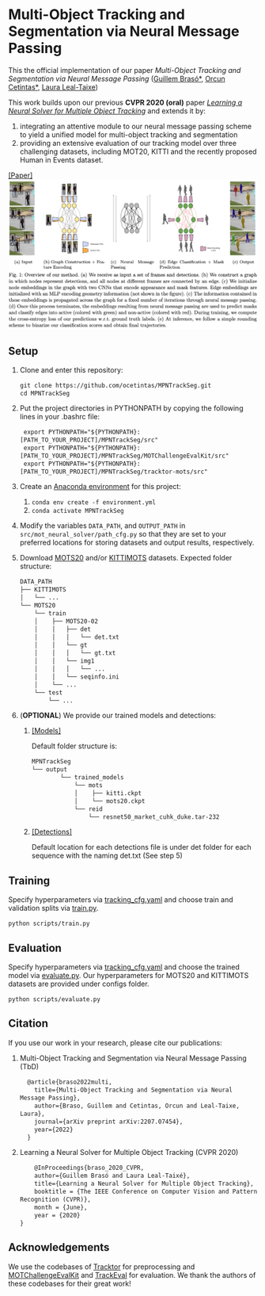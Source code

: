 # Multi-Object Tracking and Segmentation via Neural Message Passing

This the official implementation of our paper *Multi-Object Tracking and Segmentation via Neural Message Passing* ([Guillem Brasó*](https://dvl.in.tum.de/team/braso/), [Orcun Cetintas*](https://dvl.in.tum.de/team/cetintas/), [Laura Leal-Taixe](https://dvl.in.tum.de/team/lealtaixe/)) 

This work builds upon our previous **CVPR 2020 (oral)** paper [*Learning a Neural Solver for Multiple Object Tracking*](https://arxiv.org/abs/1912.07515)
and extends it by: 
1) integrating an attentive module to our neural message passing scheme to yield a unified model for multi-object tracking and segmentation 
2) providing an extensive evaluation of our tracking model over three challenging datasets, including MOT20, KITTI and the recently proposed Human in Events dataset.

[[Paper]](tbd)
![Method Visualization](visuals/overview.png)

## Setup

1. Clone and enter this repository:
   ```
   git clone https://github.com/ocetintas/MPNTrackSeg.git
   cd MPNTrackSeg
   ```

2. Put the project directories in PYTHONPATH by copying the following lines in your .bashrc file:
   ```
    export PYTHONPATH="${PYTHONPATH}:[PATH_TO_YOUR_PROJECT]/MPNTrackSeg/src"
    export PYTHONPATH="${PYTHONPATH}:[PATH_TO_YOUR_PROJECT]/MPNTrackSeg/MOTChallengeEvalKit/src"
    export PYTHONPATH="${PYTHONPATH}:[PATH_TO_YOUR_PROJECT]/MPNTrackSeg/tracktor-mots/src"
   ```

3. Create an [Anaconda environment](https://docs.conda.io/projects/conda/en/latest/user-guide/tasks/manage-environments.html) for this project:
    1. `conda env create -f environment.yml`
    2. `conda activate MPNTrackSeg`


4. Modify the variables `DATA_PATH`, and `OUTPUT_PATH` in  `src/mot_neural_solver/path_cfg.py` so that they are set to
your preferred locations for storing datasets and output results, respectively.

5. Download [MOTS20](https://motchallenge.net/data/MOTS/) and/or [KITTIMOTS](https://www.vision.rwth-aachen.de/page/mots) datasets. Expected folder structure: 

    ```
    DATA_PATH
    ├── KITTIMOTS
    │   └── ...
    └── MOTS20
        └── train
        │    ├── MOTS20-02
        │    │   ├── det
        │    │   │   └── det.txt
        │    │   └── gt
        │    │   │   └── gt.txt
        │    │   └── img1 
        │    │   │   └── ...
        │    │   └── seqinfo.ini
        │    └── ...
        └── test
            └── ...

    ```

6. (**OPTIONAL**) We provide our trained models and detections:

    1. [[Models]](https://drive.google.com/file/d/1wjMTZnND3w7OtmSiJiKlp1tMc_TGOgUX/view?usp=sharing)
    
        Default folder structure is: 

        ```
        MPNTrackSeg
        └── output
                └── trained_models
                    └── mots
                    │    ├── kitti.ckpt
                    │    └── mots20.ckpt
                    └── reid
                        └── resnet50_market_cuhk_duke.tar-232

        ```

    2. [[Detections]](https://drive.google.com/file/d/1xdMAQLnM06MkawgaNCHr9OPuIJk3HUQB/view?usp=sharing)

        Default location for each detections file is under det folder for each sequence with the naming det.txt (See step 5)


## Training
Specify hyperparameters via [tracking_cfg.yaml](https://github.com/ocetintas/MPNTrackSeg/blob/main/configs/tracking_cfg.yaml) and choose train and validation splits via [train.py](https://github.com/ocetintas/MPNTrackSeg/blob/main/scripts/train.py#L39). 
```
python scripts/train.py
```

## Evaluation
Specify hyperparameters via [tracking_cfg.yaml](https://github.com/ocetintas/MPNTrackSeg/blob/main/configs/tracking_cfg.yaml) and choose the trained model via [evaluate.py](https://github.com/ocetintas/MPNTrackSeg/blob/main/scripts/evaluate.py#L22). Our hyperparameters for MOTS20 and KITTIMOTS datasets are provided under configs folder. 
```
python scripts/evaluate.py
```

## Citation
 If you use our work in your research, please cite our publications:

 1. Multi-Object Tracking and Segmentation via Neural Message Passing (TbD)

    ```
      @article{braso2022multi,
        title={Multi-Object Tracking and Segmentation via Neural Message Passing},
        author={Braso, Guillem and Cetintas, Orcun and Leal-Taixe, Laura},
        journal={arXiv preprint arXiv:2207.07454},
        year={2022}
      }
    ```
2. Learning a Neural Solver for Multiple Object Tracking (CVPR 2020)

    ```
        @InProceedings{braso_2020_CVPR,
        author={Guillem Brasó and Laura Leal-Taixé},
        title={Learning a Neural Solver for Multiple Object Tracking},
        booktitle = {The IEEE Conference on Computer Vision and Pattern Recognition (CVPR)},
        month = {June},
        year = {2020}
    }
    ```

## Acknowledgements
We use the codebases of [Tracktor](https://github.com/phil-bergmann/tracking_wo_bnw) for preprocessing and [MOTChallengeEvalKit](https://github.com/dendorferpatrick/MOTChallengeEvalKit) and [TrackEval](https://github.com/JonathonLuiten/TrackEval) for evaluation. We thank the authors of these codebases for their great work!
